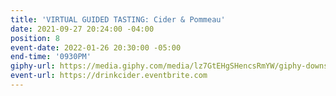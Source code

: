 ```yaml
---
title: 'VIRTUAL GUIDED TASTING: Cider & Pommeau'
date: 2021-09-27 20:24:00 -04:00
position: 8
event-date: 2022-01-26 20:30:00 -05:00
end-time: '0930PM'
giphy-url: https://media.giphy.com/media/lz7GtEHgSHencsRmYW/giphy-downsized-large.gif
event-url: https://drinkcider.eventbrite.com
---
```


